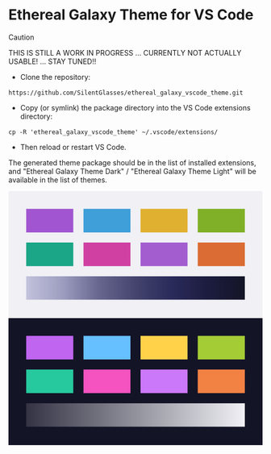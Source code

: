 # Ethereal Galaxy Theme for VS Code

> [!CAUTION]
> THIS IS STILL A WORK IN PROGRESS ... CURRENTLY NOT ACTUALLY USABLE! ... STAY TUNED!!

- Clone the repository:
```
https://github.com/SilentGlasses/ethereal_galaxy_vscode_theme.git
```
- Copy (or symlink) the package directory into the VS Code extensions directory:
```
cp -R 'ethereal_galaxy_vscode_theme' ~/.vscode/extensions/
```
- Then reload or restart VS Code.

The generated theme package should be in the list of installed extensions, and "Ethereal Galaxy Theme Dark" / "Ethereal Galaxy Theme Light" will be available in the list of themes.

![Ethereal Galaxy Icon](icon.png)
